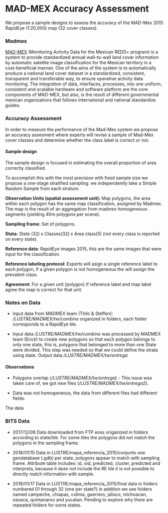 # MAD-MEX Accuracy Assessment

We propose a sample designs to assess the accuracy of the 
MAD-Mex 2015 RapidEye (1:20,000) map (32 cover classes). 

### Madmex
[MAD-MEX](http://madmex.conabio.gob.mx) (Monitoring Activity Data for the 
Mexican REDD+ program) is a system to provide standardized annual wall-to-wall 
land cover information by automatic satellite image classification for the 
Mexican territory in a cost-beneficial manner. One of the aims of the system is 
to automatically produce a national land cover dataset in a standardized, 
consistent, transparent and transferable 
way, to ensure operative activity data monitoring. The integration of data, 
interfaces, processes, into one uniform, consistent and scalable hardware and 
software platform are the core components of MAD-MEX, but also, is the result 
of different governmental mexican organizations that follows international and national standardize guides. 

### Accuracy Assessment
In order to measure the performance of the Mad-Mex system we propose an 
accuracy assesment where experts will revise a sample of Mad-Mex cover classes 
and determine whether the class label is correct or not. 

#### Sample design
The sample design is focused in estimating the overall proportion of area 
correctly classified. 

To accomplish this with the most precision with fixed sample size we propose a 
one-stage stratified sampling: we independently take a Simple Random Sample 
from each stratum.

**Observation Units (spatial assessment unit):** Map polygons, the area within
each polygon has the same map classification, assigned by Madmex. The map is the 
result of an aggregation from madmex *homogeneous* segments (yielding 40m 
polygons per scene).

**Sampling frame:** Set of polygons.  

**Stata:** State (32) x Classes(32) x Area class(5) (not every class is reported on every state).

**Reference data**: RapidEye images 2015, this are the same images that were
input for the classification.

**Reference labeling protocol**: Experts will asign a single reference label to 
each polygon, if a given polygon is not homogeneous the will assign the 
prevalent class.

**Agreement:** For a given unit (polygon) if reference label and map label 
agree the map is correct for that unit.

### Notes on Data

* Input data from MADMEX team (Thilo & Steffen): */LUSTRE/MADMEX/tw/combine* organized in folders, each folder corresponds to a RapidEye tile.

* Input data */LUSTRE/MADMEX/tw/combine* was processed by MADMEX team (Erick) to create new polygons so that each polygon belongs to only one state, this is, polygons that belonged to more than one State were divided. This step was needed so that we could define the strata using state. Output data */LUSTRE/MADMEX/tw/entrega*

#### Observations
* Polygons overlap (*/LUSTRE/MADMEX/tw/entrega*) - This issue was taken care of, we got new files (*/LUSTRE/MADMEX/tw/entrega2*).

* Data was not homogeneous, the data from different files had different fields.

The data 

### BITS Data

* 2017/12/08 Data downloaded from FTP eoss origanized in folders according to state/tile. For some tiles the polygons did not match the polygons in the sampling frame.

* 2018/01/15 Data in LUSTRE/mapa_referencia_2015/conjunto one geodatabase (.gdb) per state, polygons appear to match with sampling frame. Attribute table includes: id, oid, predicted, cluster, predicted and interpreta, because it does not include the RE tile it is not possible to directly match information with sample.

* 2018/01/17 Data in LUSTRE/mapa_referencia_2015/final data in folders numbered 01 through 32 (one per state?) in addition we see folders named campeche, chiapas, colima, guerrero, jalisco, michoacan, oaxaca, quintanaroo and yucatan. Pending to explore why there are repeated folders for some states.


